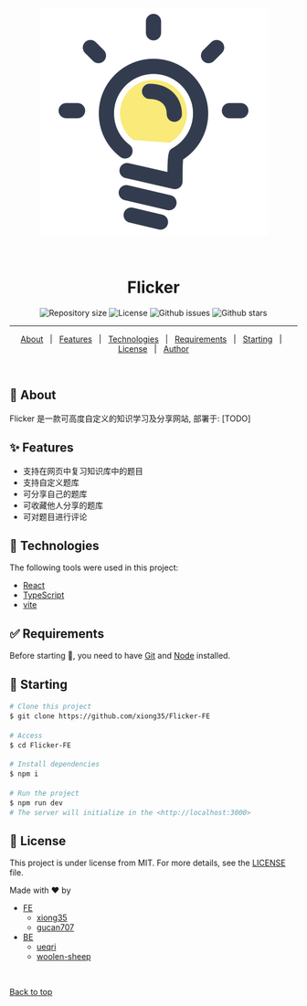 <div align="center" id="top"> 
  <img src="./public/logo.svg" alt="Flicker" />

&#xa0;

  <!-- <a href="https://vitereacttypescriptstarter.netlify.app">Demo</a> -->
</div>

<h1 align="center">Flicker</h1>

<p align="center">

  <img alt="Repository size" src="https://img.shields.io/github/repo-size/xiong35/Flicker-FE?color=64EDAC">

  <img alt="License" src="https://img.shields.io/github/license/xiong35/Flicker-FE?color=64EDAC">

  <img alt="Github issues" src="https://img.shields.io/github/issues/xiong35/Flicker-FE?color=64EDAC" />

  <img alt="Github stars" src="https://img.shields.io/github/stars/xiong35/Flicker-FE?color=64EDAC" />
</p>

<!-- Status -->

<hr>

<p align="center">
  <a href="#dart-about">About</a> &#xa0; | &#xa0; 
  <a href="#sparkles-features">Features</a> &#xa0; | &#xa0;
  <a href="#rocket-technologies">Technologies</a> &#xa0; | &#xa0;
  <a href="#white_check_mark-requirements">Requirements</a> &#xa0; | &#xa0;
  <a href="#checkered_flag-starting">Starting</a> &#xa0; | &#xa0;
  <a href="#memo-license">License</a> &#xa0; | &#xa0;
  <a href="https://github.com/xiong35" target="_blank">Author</a>
</p>

<br>

## :dart: About

Flicker 是一款可高度自定义的知识学习及分享网站, 部署于: [TODO]

## :sparkles: Features

- 支持在网页中复习知识库中的题目
- 支持自定义题库
- 可分享自己的题库
- 可收藏他人分享的题库
- 可对题目进行评论

## :rocket: Technologies

The following tools were used in this project:

- [React](https://reactjs.org/)
- [TypeScript](https://www.typescriptlang.org/)
- [vite](https://vitejs.dev/)

## :white_check_mark: Requirements

Before starting :checkered_flag:, you need to have [Git](https://git-scm.com) and [Node](https://nodejs.org/en/) installed.

## :checkered_flag: Starting

```bash
# Clone this project
$ git clone https://github.com/xiong35/Flicker-FE

# Access
$ cd Flicker-FE

# Install dependencies
$ npm i

# Run the project
$ npm run dev
# The server will initialize in the <http://localhost:3000>
```

## :memo: License

This project is under license from MIT. For more details, see the [LICENSE](LICENSE.md) file.

Made with :heart: by

- [FE](https://github.com/xiong35/Flicker-FE)
  - [xiong35](https://github.com/xiong35)
  - [gucan707](https://github.com/gucan707)
- [BE](https://github.com/woolen-sheep/Flicker-BE)
  - [ueqri](https://github.com/ueqri)
  - [woolen-sheep](https://github.com/woolen-sheep)

&#xa0;

<a href="#top">Back to top</a>

